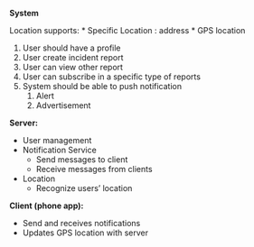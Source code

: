 **System**

Location supports:
    *	Specific Location : address
    *	GPS location

1.	User should have a profile
2.	User create incident report
3.	User can view other report
4.	User can subscribe in a specific type of reports
5.	System should be able to push notification
    1.	Alert
    2.	Advertisement

**Server:**
*	User management
*	Notification Service
    *	Send messages to client
    *	Receive messages from clients
*	Location
    *	Recognize users’ location

**Client (phone app):**
*	Send and receives notifications
*	Updates GPS location with server
